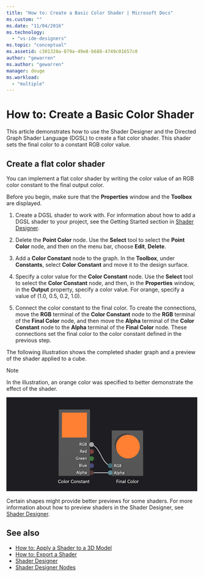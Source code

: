```yaml
---
title: "How to: Create a Basic Color Shader | Microsoft Docs"
ms.custom: ""
ms.date: "11/04/2016"
ms.technology:
  - "vs-ide-designers"
ms.topic: "conceptual"
ms.assetid: c301328a-079a-49e8-b688-4749c01657c0
author: "gewarren"
ms.author: "gewarren"
manager: douge
ms.workload:
  - "multiple"
---
```

# How to: Create a Basic Color Shader

This article demonstrates how to use the Shader Designer and the Directed Graph Shader Language (DGSL) to create a flat color shader. This shader sets the final color to a constant RGB color value.

## Create a flat color shader

You can implement a flat color shader by writing the color value of an RGB color constant to the final output color.

Before you begin, make sure that the **Properties** window and the **Toolbox** are displayed.

1.  Create a DGSL shader to work with. For information about how to add a DGSL shader to your project, see the Getting Started section in [Shader Designer](../designers/shader-designer.md).

2.  Delete the **Point Color** node. Use the **Select** tool to select the **Point Color** node, and then on the menu bar, choose **Edit**, **Delete**.

3.  Add a **Color Constant** node to the graph. In the **Toolbox**, under **Constants**, select **Color Constant** and move it to the design surface.

4.  Specify a color value for the **Color Constant** node. Use the **Select** tool to select the **Color Constant** node, and then, in the **Properties** window, in the **Output** property, specify a color value. For orange, specify a value of (1.0, 0.5, 0.2, 1.0).

5.  Connect the color constant to the final color. To create the connections, move the **RGB** terminal of the **Color Constant** node to the **RGB** terminal of the **Final Color** node, and then move the **Alpha** terminal of the **Color Constant** node to the **Alpha** terminal of the **Final Color** node. These connections set the final color to the color constant defined in the previous step.

The following illustration shows the completed shader graph and a preview of the shader applied to a cube.

> [!NOTE]
> In the illustration, an orange color was specified to better demonstrate the effect of the shader.

![Shader graph and its result on a 3&#45;D model](../designers/media/digit-flat-color-effect.png "Digit-Flat-Color-Effect")

Certain shapes might provide better previews for some shaders. For more information about how to preview shaders in the Shader Designer, see [Shader Designer](../designers/shader-designer.md).

## See also

- [How to: Apply a Shader to a 3D Model](../designers/how-to-apply-a-shader-to-a-3-d-model.md)
- [How to: Export a Shader](../designers/how-to-export-a-shader.md)
- [Shader Designer](../designers/shader-designer.md)
- [Shader Designer Nodes](../designers/shader-designer-nodes.md)